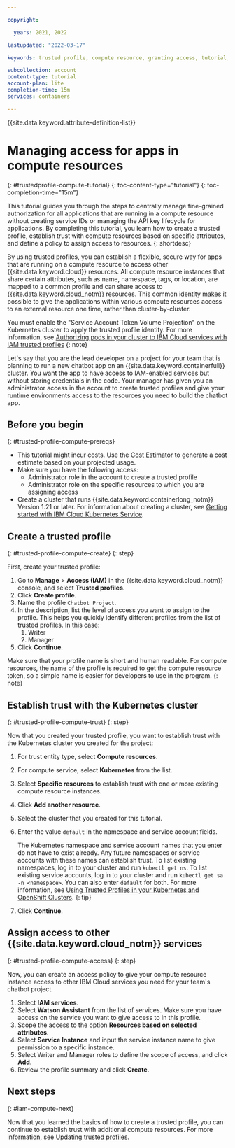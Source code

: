 ```yaml
---

copyright:

  years: 2021, 2022

lastupdated: "2022-03-17"

keywords: trusted profile, compute resource, granting access, tutorial, IAM trusted profile, trust relationship, establish trust, trust policy, trusted entity, assume access, apply access

subcollection: account
content-type: tutorial
account-plan: lite 
completion-time: 15m
services: containers

---
```


{{site.data.keyword.attribute-definition-list}}

# Managing access for apps in compute resources
{: #trustedprofile-compute-tutorial}
{: toc-content-type="tutorial"} 
{: toc-completion-time="15m"}

This tutorial guides you through the steps to centrally manage fine-grained authorization for all applications that are running in a compute resource without creating service IDs or managing the API key lifecycle for applications. By completing this tutorial, you learn how to create a trusted profile, establish trust with compute resources based on specific attributes, and define a policy to assign access to resources.
{: shortdesc}

By using trusted profiles, you can establish a flexible, secure way for apps that are running on a compute resource to access other {{site.data.keyword.cloud}} resources. All compute resource instances that share certain attributes, such as name, namespace, tags, or location, are mapped to a common profile and can share access to {{site.data.keyword.cloud_notm}} resources. This common identity makes it possible to give the applications within various compute resources access to an external resource one time, rather than cluster-by-cluster.

You must enable the "Service Account Token Volume Projection" on the Kubernetes cluster to apply the trusted profile identity. For more information, see [Authorizing pods in your cluster to IBM Cloud services with IAM trusted profiles](/docs/containers?topic=containers-pod-iam-identity&interface=ui)
{: note}

Let's say that you are the lead developer on a project for your team that is planning to run a new chatbot app on an {{site.data.keyword.containerfull}} cluster. You want the app to have access to IAM-enabled services but without storing credentials in the code. Your manager has given you an administrator access in the account to create trusted profiles and give your runtime environments access to the resources you need to build the chatbot app.

## Before you begin
{: #trusted-profile-compute-prereqs}

* This tutorial might incur costs. Use the [Cost Estimator](/estimator/review) to generate a cost estimate based on your projected usage.
* Make sure you have the following access:
   * Administrator role in the account to create a trusted profile
   * Administrator role on the specific resources to which you are assigning access
* Create a cluster that runs {{site.data.keyword.containerlong_notm}} Version 1.21 or later. For information about creating a cluster, see [Getting started with IBM Cloud Kubernetes Service](/docs/containers?topic=containers-getting-started).

## Create a trusted profile
{: #trusted-profile-compute-create}
{: step}

First, create your trusted profile:

1. Go to **Manage** > **Access (IAM)** in the {{site.data.keyword.cloud_notm}} console, and select **Trusted profiles**.
2. Click **Create profile**.
3. Name the profile `Chatbot Project`.
4. In the description, list the level of access you want to assign to the profile. This helps you quickly identify different profiles from the list of trusted profiles. In this case:
   1. Writer 
   2. Manager
5. Click **Continue**.

Make sure that your profile name is short and human readable. For compute resources, the name of the profile is required to get the compute resource token, so a simple name is easier for developers to use in the program.
{: note}

## Establish trust with the Kubernetes cluster 
{: #trusted-profile-compute-trust}
{: step}

Now that you created your trusted profile, you want to establish trust with the Kubernetes cluster you created for the project:

1. For trust entity type, select **Compute resources**.
2. For compute service, select **Kubernetes** from the list.
3. Select **Specific resources** to establish trust with one or more existing compute resource instances.
4. Click **Add another resource**.
5. Select the cluster that you created for this tutorial. 
6. Enter the value `default` in the namespace and service account fields. 

   The Kubernetes namespace and service account names that you enter do not have to exist already. Any future namespaces or service accounts with these names can establish trust. To list existing namespaces, log in to your cluster and run `kubectl get ns`. To list existing service accounts, log in to your cluster and run `kubectl get sa -n <namespace>`. You can also enter `default` for both. For more information, see [Using Trusted Profiles in your Kubernetes and OpenShift Clusters](https://www.ibm.com/cloud/blog/using-trusted-profiles-in-your-kubernetes-and-openshift-clusters).
   {: tip}

7. Click **Continue**.

## Assign access to other {{site.data.keyword.cloud_notm}} services
{: #trusted-profile-compute-access}
{: step}

Now, you can create an access policy to give your compute resource instance access to other IBM Cloud services you need for your team's chatbot project. 

1. Select **IAM services**.
2. Select **Watson Assistant** from the list of services. Make sure you have access on the service you want to give access to in this profile.
3. Scope the access to the option **Resources based on selected attributes**. 
4. Select **Service Instance** and input the service instance name to give permission to a specific instance.
5. Select Writer and Manager roles to define the scope of access, and click **Add**.
6. Review the profile summary and click **Create**.  

## Next steps
{: #iam-compute-next}

Now that you learned the basics of how to create a trusted profile, you can continue to establish trust with additional compute resources. For more information, see [Updating trusted profiles](/docs/account?topic=account-trusted-profile-update).

